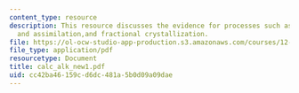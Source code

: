 ```yaml
---
content_type: resource
description: This resource discusses the evidence for processes such as magma- mixing
  and assimilation,and fractional crystallization.
file: https://ol-ocw-studio-app-production.s3.amazonaws.com/courses/12-109-petrology-fall-2005/cc42ba46159cd6dc481a5b0d09a09dae_calc_alk_new1.pdf
file_type: application/pdf
resourcetype: Document
title: calc_alk_new1.pdf
uid: cc42ba46-159c-d6dc-481a-5b0d09a09dae
---
```


